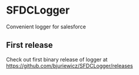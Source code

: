 # SFDCLogger
Convenient logger for salesforce

## First release

Check out first binary release of logger at https://github.com/bjuriewicz/SFDCLogger/releases